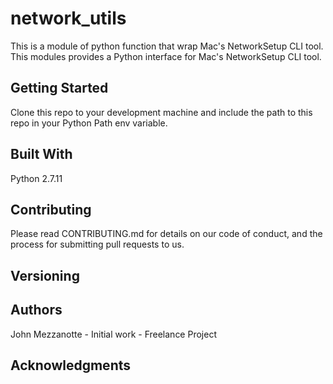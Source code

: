 # network_utils
This is a module of python function that wrap Mac's NetworkSetup CLI tool. This modules provides a Python interface for Mac's NetworkSetup CLI tool.

## Getting Started
Clone this repo to your development machine and include the path to this repo in your Python Path env variable.

## Built With
Python 2.7.11 

## Contributing
Please read CONTRIBUTING.md for details on our code of conduct, and the process for submitting pull requests to us.

## Versioning


## Authors
John Mezzanotte - Initial work - Freelance Project


## Acknowledgments
